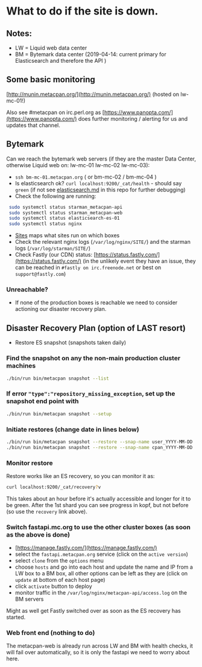 # What to do if the site is down.

## Notes:

* LW = Liquid web data center 
* BM = Bytemark data center (2019-04-14: current primary for Elasticsearch and therefore the API )

## Some basic monitoring

[http://munin.metacpan.org/](http://munin.metacpan.org/) (hosted on lw-mc-01!)

Also see #metacpan on irc.perl.org as [https://www.panopta.com/](https://www.panopta.com/) does further monitoring / alerting for us and updates that channel.

## Bytemark

Can we reach the bytemark web servers (if they are the master Data Center, otherwise Liquid web on: lw-mc-01 lw-mc-02 lw-mc-03):

* `ssh bm-mc-01.metacpan.org`  ( or bm-mc-02 / bm-mc-04 )
* Is elasticsearch ok? `curl localhost:9200/_cat/health`  - should say `green` (if not see [elasticsearch.md](elasticsearch.md) in this repo for further debugging)
* Check the following are running:
 ```sh
  sudo systemctl status starman_metacpan-api
  sudo systemctl status starman_metacpan-web
  sudo systemctl status elasticsearch-es-01
  sudo systemctl status nginx
  ```
* [Sites](../sites/) maps what sites run on which boxes
* Check the relevant nginx logs (`/var/log/nginx/SITE/`) and the starman logs (`/var/log/starman/SITE/`)
* Check Fastly (our CDN) status: [https://status.fastly.com/](https://status.fastly.com/)  (in the unlikely event they have an issue, they can be reached in `#fastly on irc.freenode.net` or best on `support@fastly.com`)

### Unreachable?

* If none of the production boxes is reachable we need to consider actioning our disaster recovery plan.

## Disaster Recovery Plan (option of LAST resort)

* Restore ES snapshot (snapshots taken daily)

### Find the snapshot on any the non-main production cluster machines
```sh
./bin/run bin/metacpan snapshot --list
```

### If error `"type":"repository_missing_exception`, set up the snapshot end point with
```sh
./bin/run bin/metacpan snapshot --setup
```

### Initiate restores (change date in lines below)
```sh
./bin/run bin/metacpan snapshot --restore --snap-name user_YYYY-MM-DD
./bin/run bin/metacpan snapshot --restore --snap-name cpan_YYYY-MM-DD
```

### Monitor restore
Restore works like an ES recovery, so you can monitor it as:

```sh
curl localhost:9200/_cat/recovery?v
```

This takes about an hour before it's actually accessible and longer for it to
be green. After the 1st shard you can see progress in kopf, but not before (so
use the `recovery` link above).

### Switch fastapi.mc.org to use the other cluster boxes  (as soon as the above is done)

* [https://manage.fastly.com/](https://manage.fastly.com/)
* select the `fastapi.metacpan.org` service (click on the `active version`)
* select `clone` from the `options` menu
* choose `hosts` and go into each host and update the name and IP from a LW box to a BM box, all other options can be left as they are (click on `update` at bottom of each host page)
* click `activate` button to deploy
* monitor traffic in the `/var/log/nginx/metacpan-api/access.log` on the BM servers

Might as well get Fastly switched over as soon as the ES recovery has started.

### Web front end (nothing to do)

The metacpan-web is already run across LW and BM with health checks, it will
fail over automatically, so it is only the fastapi we need to worry about here.
